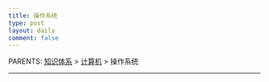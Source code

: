 ```yaml
---
title: 操作系统
type: post
layout: daily
comment: false
---
```


PARENTS: [知识体系](/gknows/wiki) > [计算机](/gknows/计算机) > 操作系统



---

